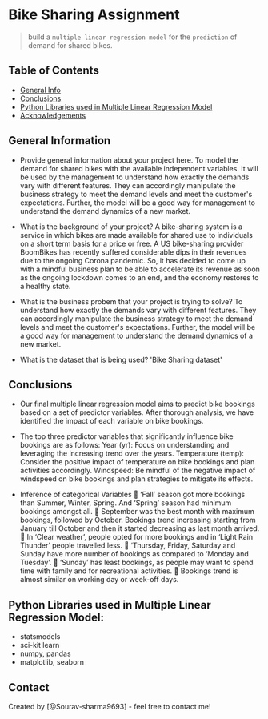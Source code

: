 # Bike Sharing Assignment
> build a `multiple linear regression model` for the `prediction` of demand for shared bikes.

## Table of Contents
* [General Info](#general-information)
* [Conclusions](#conclusions)
* [Python Libraries used in Multiple Linear Regression Model](#acknowledgements)
* [Acknowledgements](#acknowledgements)


## General Information
- Provide general information about your project here.
  To model the demand for shared bikes with the available independent variables. It will be used by the management to understand how exactly the demands vary with different features. They can accordingly 
  manipulate the business strategy to meet the demand levels and meet the customer's expectations. Further, the model will be a good way for management to understand the demand dynamics of a new market. 
  
- What is the background of your project?
  A bike-sharing system is a service in which bikes are made available for shared use to individuals on a short term basis for a price or free.
  A US bike-sharing provider BoomBikes has recently suffered considerable dips in their revenues due to the ongoing Corona pandemic. So, it has decided to come up with a mindful business plan to be able to 
  accelerate its revenue as soon as the ongoing lockdown comes to an end, and the economy restores to a healthy state. 

- What is the business probem that your project is trying to solve?
  To understand how exactly the demands vary with different features. They can accordingly manipulate the business strategy to meet the demand levels and meet the customer's expectations. Further, the model will 
  be a good way for management to understand the demand dynamics of a new market. 


- What is the dataset that is being used?
  'Bike Sharing dataset'

  
## Conclusions
- Our final multiple linear regression model aims to predict bike bookings based on a set of predictor variables. After thorough analysis, we have identified the impact of each variable on bike bookings.
- The top three predictor variables that significantly influence bike bookings are as follows:
  Year (yr): Focus on understanding and leveraging the increasing trend over the years.
  Temperature (temp): Consider the positive impact of temperature on bike bookings and plan activities accordingly.
  Windspeed: Be mindful of the negative impact of windspeed on bike bookings and plan strategies to mitigate its effects.

- Inference of categorical Variables
	‘Fall’ season got more bookings than Summer, Winter, Spring. And ‘Spring’ season had minimum bookings amongst all.
	September was the best month with maximum bookings, followed by October. Bookings trend increasing starting from January till October and then it started decreasing as last month arrived.
	In ‘Clear weather’, people opted for more bookings and in ‘Light Rain Thunder’ people travelled less.
	‘Thursday, Friday, Saturday and Sunday have more number of bookings as compared to ‘Monday and Tuesday’.
	‘Sunday’ has least bookings, as people may want to spend time with family and for recreational activities.
	Bookings trend is almost similar on working day or week-off days.


## Python Libraries used in Multiple Linear Regression Model:
- statsmodels
- sci-kit learn
- numpy, pandas
- matplotlib, seaborn


<!-- As the libraries versions keep on changing, it is recommended to mention the version of library used in this project -->


## Contact
Created by [@Sourav-sharma9693] - feel free to contact me!


<!-- Optional -->
<!-- ## License -->
<!-- This project is open source and available under the [... License](). -->

<!-- You don't have to include all sections - just the one's relevant to your project -->
